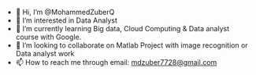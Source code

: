 - 👋 Hi, I’m @MohammedZuberQ
- 👀 I’m interested in Data Analyst 
- 🌱 I’m currently learning Big data, Cloud Computing & Data analyst course with Google.
- 💞️ I’m looking to collaborate on Matlab Project with image recognition or Data analyst work
- 📫 How to reach me through email: mdzuber7728@gmail.com

<!---
MohammedZuberQ/MohammedZuberQ is a ✨ special ✨ repository because its `README.md` (this file) appears on your GitHub profile.
You can click the Preview link to take a look at your changes.
--->
